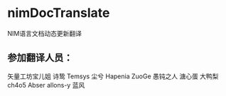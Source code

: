 # nimDocTranslate
NIM语言文档动态更新翻译

## 参加翻译人员：
矢量工坊宝儿姐 
诗鸷 Temsys
尘兮 Hapenia
ZuoGe
愚钝之人
溏心蛋
大鸭梨
ch4o5
Abser
allons-y
蓝风